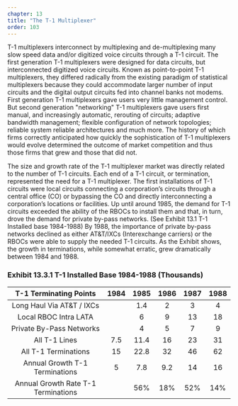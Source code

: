 ```yaml
---
chapter: 13
title: "The T-1 Multiplexer"
order: 103
---
```


T-1 multiplexers interconnect by multiplexing and de-multiplexing many slow speed data and/or digitized voice circuits through a T-1 circuit. The first generation T-1 multiplexers were designed for data circuits, but interconnected digitized voice circuits. Known as point-to-point T-1 multiplexers, they differed radically from the existing paradigm of statistical multiplexers because they could accommodate larger number of input circuits and the digital output circuits fed into channel banks not modems. First generation T-1 multiplexers gave users very little management control. But second generation "networking" T-1 multiplexers gave users first manual, and increasingly automatic, rerouting of circuits; adaptive bandwidth management; flexible configuration of network topologies; reliable system reliable architectures and much more. The history of which firms correctly anticipated how quickly the sophistication of T-1 multiplexers would evolve determined the outcome of market competition and thus those firms that grew and those that did not.

The size and growth rate of the T-1 multiplexer market was directly related to the number of T-1 circuits. Each end of a T-1 circuit, or termination, represented the need for a T-1 multiplexer. The first installations of T-1 circuits were local circuits connecting a corporation’s circuits through a central office (CO) or bypassing the CO and directly interconnecting a corporation’s locations or facilities. Up until around 1985, the demand for T-1 circuits exceeded the ability of the RBOCs to install them and that, in turn, drove the demand for private by-pass networks. (See Exhibit 13.1 T-1 Installed base 1984-1988) By 1988, the importance of private by-pass networks declined as either AT&T/IXCs (Interexchange carriers) or the RBOCs were able to supply the needed T-1 circuits. As the Exhibit shows, the growth in terminations, while somewhat erratic, grew dramatically between 1984 and 1988.

### Exhibit 13.3.1 T-1 Installed Base 1984-1988 (Thousands)

**T-1 Terminating Points**|**1984**|**1985**|**1986**|**1987**|**1988**
:-----:|:-----:|:-----:|:-----:|:-----:|:-----:
Long Haul Via AT&T / IXCs| |1.4|2|3|4
Local RBOC Intra LATA| |6|9|13|18
Private By-Pass Networks| |4|5|7|9
All T-1 Lines|7.5|11.4|16|23|31
All T-1 Terminations|15|22.8|32|46|62
Annual Growth T-1 Terminations|5|7.8|9.2|14|16
Annual Growth Rate T-1 Terminations| |56%|18%|52%|14%
